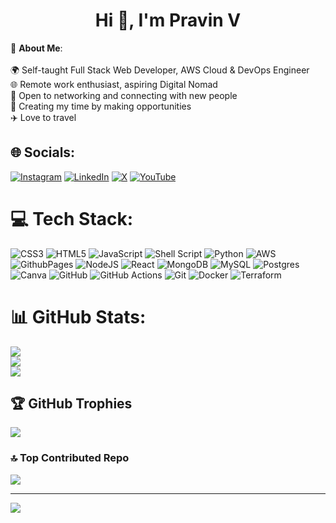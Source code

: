 <h1 align="center">Hi 👋, I'm Pravin V</h1>

💫 **About Me**: <br> <br>
🌍 Self-taught Full Stack Web Developer, AWS Cloud & DevOps Engineer  <br>🌐 Remote work enthusiast, aspiring Digital Nomad  <br>🤝 Open to networking and connecting with new people  <br>🚀 Creating my time by making opportunities<br>✈️ Love to travel


## 🌐 Socials:
[![Instagram](https://img.shields.io/badge/Instagram-%23E4405F.svg?logo=Instagram&logoColor=white)](https://instagram.com/pravinv_) [![LinkedIn](https://img.shields.io/badge/LinkedIn-%230077B5.svg?logo=linkedin&logoColor=white)](https://linkedin.com/in/Pravin-Velusamy) [![X](https://img.shields.io/badge/X-black.svg?logo=X&logoColor=white)](https://x.com/pravinv_) [![YouTube](https://img.shields.io/badge/YouTube-%23FF0000.svg?logo=YouTube&logoColor=white)](https://youtube.com/@pravin_velusamy) 


# 💻 Tech Stack:
![CSS3](https://img.shields.io/badge/css3-%231572B6.svg?style=flat&logo=css3&logoColor=white) ![HTML5](https://img.shields.io/badge/html5-%23E34F26.svg?style=flat&logo=html5&logoColor=white) ![JavaScript](https://img.shields.io/badge/javascript-%23323330.svg?style=flat&logo=javascript&logoColor=%23F7DF1E) ![Shell Script](https://img.shields.io/badge/shell_script-%23121011.svg?style=flat&logo=gnu-bash&logoColor=white) ![Python](https://img.shields.io/badge/python-3670A0?style=flat&logo=python&logoColor=ffdd54) ![AWS](https://img.shields.io/badge/AWS-%23FF9900.svg?style=flat&logo=amazon-aws&logoColor=white) ![GithubPages](https://img.shields.io/badge/github%20pages-121013?style=flat&logo=github&logoColor=white) ![NodeJS](https://img.shields.io/badge/node.js-6DA55F?style=flat&logo=node.js&logoColor=white) ![React](https://img.shields.io/badge/react-%2320232a.svg?style=flat&logo=react&logoColor=%2361DAFB) ![MongoDB](https://img.shields.io/badge/MongoDB-%234ea94b.svg?style=flat&logo=mongodb&logoColor=white) ![MySQL](https://img.shields.io/badge/mysql-4479A1.svg?style=flat&logo=mysql&logoColor=white) ![Postgres](https://img.shields.io/badge/postgres-%23316192.svg?style=flat&logo=postgresql&logoColor=white) ![Canva](https://img.shields.io/badge/Canva-%2300C4CC.svg?style=flat&logo=Canva&logoColor=white) ![GitHub](https://img.shields.io/badge/github-%23121011.svg?style=flat&logo=github&logoColor=white) ![GitHub Actions](https://img.shields.io/badge/github%20actions-%232671E5.svg?style=flat&logo=githubactions&logoColor=white) ![Git](https://img.shields.io/badge/git-%23F05033.svg?style=flat&logo=git&logoColor=white) ![Docker](https://img.shields.io/badge/docker-%230db7ed.svg?style=flat&logo=docker&logoColor=white) ![Terraform](https://img.shields.io/badge/terraform-%235835CC.svg?style=flat&logo=terraform&logoColor=white)


# 📊 GitHub Stats:
![](https://github-readme-stats.vercel.app/api?username=Pravin-19&theme=highcontrast&hide_border=false&include_all_commits=true&count_private=true)<br/>
![](https://github-readme-streak-stats.herokuapp.com/?user=Pravin-19&theme=highcontrast&hide_border=false)<br/>
![](https://github-readme-stats.vercel.app/api/top-langs/?username=Pravin-19&theme=highcontrast&hide_border=false&include_all_commits=true&count_private=true&layout=compact)


## 🏆 GitHub Trophies
![](https://github-profile-trophy.vercel.app/?username=Pravin-19&theme=default_repocard&no-frame=true&no-bg=false&margin-w=4)


### 🔝 Top Contributed Repo
![](https://github-contributor-stats.vercel.app/api?username=Pravin-19&limit=5&theme=dark&combine_all_yearly_contributions=true)

---
[![](https://visitcount.itsvg.in/api?id=Pravin-19&icon=0&color=12)](https://visitcount.itsvg.in)
